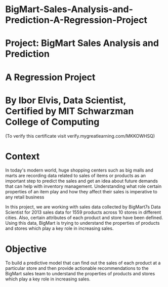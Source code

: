 # BigMart-Sales-Analysis-and-Prediction-A-Regression-Project
# Project: BigMart Sales Analysis and Prediction
# A Regression Project
# By Ibor Elvis, Data Scientist, Certified by MIT Schwarzman College of Computing
(To verify this certificate visit verify.mygreatlearning.com/MKKOWHSQ)

# Context
In today's modern world, huge shopping centers such as big malls and marts are recording data related to sales of items or products as an important step to predict the sales and get an idea about future demands that can help with inventory management. Understanding what role certain properties of an item play and how they affect their sales is imperative to any retail business

In this project, we are working with sales data collected by BigMart7s Data Scientist for 2013 sales data for 1559 products across 10 stores in different cities. Also, certain attributes of each product and store have been defined. Using this data, BigMart is trying to understand the properties of products and stores which play a key role in increasing sales.

# Objective
To build a predictive model that can find out the sales of each product at a particular store and then provide actionable recommendations to the BigMart sales team to understand the properties of products and stores which play a key role in increasing sales.
